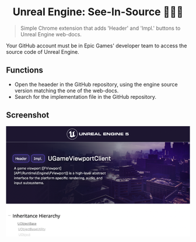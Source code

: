 <h1 align="center">Unreal Engine: See-In-Source 👨🏻‍💻</h1>

> Simple Chrome extension that adds 'Header' and 'Impl.' buttons to Unreal Engine web-docs.<br>

Your GitHub account must be in Epic Games' developer team to access the source code of Unreal Engine.

## Functions

- Open the heaeder in the GitHub repository, using the engine source version matching the one of the web-docs.
- Search for the implementation file in the GitHub repository.

## Screenshot

![Unable to load the image](/assets/screenshot.png)
